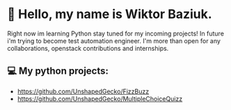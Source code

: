 # :tada: Hello, my name is Wiktor Baziuk.
Right now im learning Python stay tuned for my incoming projects! In future i'm trying to become test automation engineer. 
I'm more than open for any collaborations, openstack contributions and internships.


## :computer: My python projects:
* https://github.com/UnshapedGecko/FizzBuzz
* https://github.com/UnshapedGecko/MultipleChoiceQuizz
